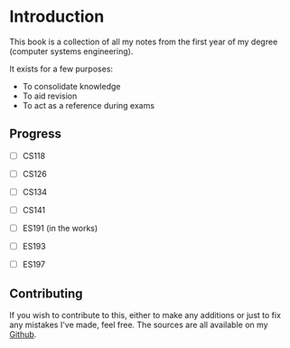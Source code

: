 # Introduction

This book is a collection of all my notes from the first year of my degree (computer systems engineering).    

It exists for a few purposes:
- To consolidate knowledge
- To aid revision
- To act as a reference during exams  

## Progress
- [ ] CS118
- [ ] CS126
- [ ] CS134
- [ ] CS141
- [ ] ES191 (in the works)
- [ ] ES193
- [ ] ES197


## Contributing
If you wish to contribute to this, either to make any additions or just to fix any mistakes I've made, feel free. The sources are all available on my [Github](https://github.com/Joeyh021/First-Year-Notes).
